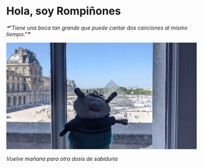 # Hola, soy Rompiñones

<!--STARTS_HERE_QUOTE_README-->
<i>❝"Tiene una boca tan grande que puede cantar dos canciones al mismo tiempo."❞</i>
<!--ENDS_HERE_QUOTE_README-->

<!--START_SECTION:update_image-->
![alt text](https://raw.githubusercontent.com/focaalvarez/rompinones/main/.github/images/IMG_20220430_130113.jpg?raw=true)
<!--END_SECTION:update_image-->

*Vuelve mañana para otra dosis de sabiduría*
